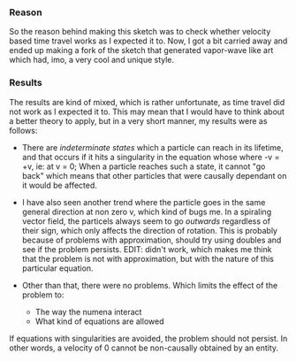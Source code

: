 ### Reason
So the reason behind making this sketch was to check whether velocity based time travel works as I expected it to. Now, I got a bit carried away and ended up making a fork of the sketch that generated vapor-wave like art which had, imo, a very cool and unique style.

### Results
The results are kind of mixed, which is rather unfortunate, as time travel did not work as I expected it to. This may mean that I would have to think about a better theory to apply, but in a very short manner, my results were as follows:

* There are *indeterminate states* which a particle can reach in its lifetime, and that occurs if it hits a singularity in the equation whose where -v = +v, ie: at v = 0; When a particle reaches such a state, it cannot "go back" which means that other particles that were causally dependant on it would be affected. 
* I have also seen another trend where the particle goes in the same general direction at non zero v, which kind of bugs me. In a spiraling vector field, the particels always seem to go *outwards* regardless of their sign, which only affects the direction of rotation. This is probably because of problems with approximation, should try using doubles and see if the problem persists. EDIT: didn't work, which makes me think that the problem is not with approximation, but with the nature of this particular equation.  

* Other than that, there were no problems. Which limits the effect of the problem to:
	* The way the numena interact
	* What kind of equations are allowed

If equations with singularities are avoided, the problem should not persist. In other words, a velocity of 0 cannot be non-causally obtained by an entity.
